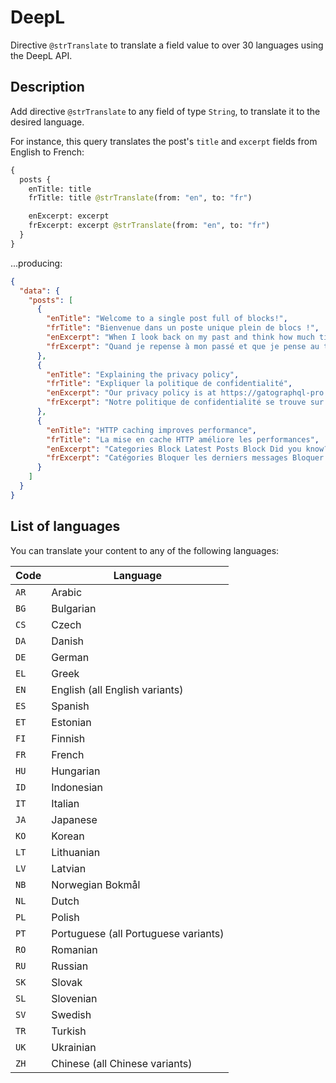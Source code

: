 # DeepL

Directive `@strTranslate` to translate a field value to over 30 languages using the DeepL API.

## Description

Add directive `@strTranslate` to any field of type `String`, to translate it to the desired language.

For instance, this query translates the post's `title` and `excerpt` fields from English to French:

```graphql
{
  posts {
    enTitle: title
    frTitle: title @strTranslate(from: "en", to: "fr")

    enExcerpt: excerpt    
    frExcerpt: excerpt @strTranslate(from: "en", to: "fr")
  }
}
```

...producing:

```json
{
  "data": {
    "posts": [
      {
        "enTitle": "Welcome to a single post full of blocks!",
        "frTitle": "Bienvenue dans un poste unique plein de blocs !",
        "enExcerpt": "When I look back on my past and think how much time I wasted on nothing, how much time has been lost in futilities, errors, laziness, incapacity to live; how little I appreciated it, how many times I sinned against my heart and soul-then my heart bleeds. Life is a gift, life is happiness, every&hellip;",
        "frExcerpt": "Quand je repense à mon passé et que je pense au temps que j'ai perdu pour rien, au temps perdu en futilités, en erreurs, en paresse, en incapacité de vivre ; combien je l'ai peu apprécié, combien de fois j'ai péché contre mon cœur et mon âme, alors mon cœur saigne. La vie est un cadeau, la vie est un bonheur, chaque&hellip;"
      },
      {
        "enTitle": "Explaining the privacy policy",
        "frTitle": "Expliquer la politique de confidentialité",
        "enExcerpt": "Our privacy policy is at https://gatographql-pro.lndo.site/privacy/, and we are based in Carimano.",
        "frExcerpt": "Notre politique de confidentialité se trouve sur https://gatographql-pro.lndo.site/privacy/, et nous sommes basés à Carimano."
      },
      {
        "enTitle": "HTTP caching improves performance",
        "frTitle": "La mise en cache HTTP améliore les performances",
        "enExcerpt": "Categories Block Latest Posts Block Did you know? We are not rich by what we possess but by what we can do without. Patience is the strength of the weak, impatience is the weakness of the strong.",
        "frExcerpt": "Catégories Bloquer les derniers messages Bloquer Le saviez-vous ? Nous ne sommes pas riches de ce que nous possédons mais de ce dont nous pouvons nous passer. La patience est la force du faible, l'impatience est la faiblesse du fort."
      }
    ]
  }
}
```

## List of languages

You can translate your content to any of the following languages:

| Code | Language |
| --- | --- |
| `AR` | Arabic |
| `BG` | Bulgarian |
| `CS` | Czech |
| `DA` | Danish |
| `DE` | German |
| `EL` | Greek |
| `EN` | English (all English variants) |
| `ES` | Spanish |
| `ET` | Estonian |
| `FI` | Finnish |
| `FR` | French |
| `HU` | Hungarian |
| `ID` | Indonesian |
| `IT` | Italian |
| `JA` | Japanese |
| `KO` | Korean |
| `LT` | Lithuanian |
| `LV` | Latvian |
| `NB` | Norwegian Bokmål |
| `NL` | Dutch |
| `PL` | Polish |
| `PT` | Portuguese (all Portuguese variants) |
| `RO` | Romanian |
| `RU` | Russian |
| `SK` | Slovak |
| `SL` | Slovenian |
| `SV` | Swedish |
| `TR` | Turkish |
| `UK` | Ukrainian |
| `ZH` | Chinese (all Chinese variants) |
